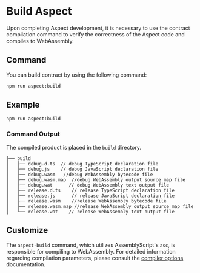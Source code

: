 # Build Aspect

Upon completing Aspect development, it is necessary to use the contract compilation command to verify the correctness
of the Aspect code and compiles to WebAssembly.

## Command

You can build contract by using the following command:

```bash
npm run aspect:build
```

## Example

```shell
npm run aspect:build
```

### Command Output

The compiled product is placed in the `build` directory.

```shell
├── build
│   ├── debug.d.ts  // debug TypeScript declaration file
│   ├── debug.js    // debug JavaScript declaration file
│   ├── debug.wasm   //debug WebAssembly bytecode file
│   ├── debug.wasm.map  //debug WebAssembly output source map file
│   ├── debug.wat      // debug WebAssembly text output file
│   ├── release.d.ts    // release TypeScript declaration file
│   ├── release.js      // release JavaScript declaration file
│   ├── release.wasm    //release WebAssembly bytecode file
│   ├── release.wasm.map //release WebAssembly output source map file
│   └── release.wat    // release WebAssembly text output file

```

## Customize

The `aspect-build` command, which utilizes AssemblyScript's `asc`, is responsible for compiling to WebAssembly. For
detailed information regarding compilation parameters, please consult
the [compiler options](https://assemblyscript.bootcss.com/compiler.html#compiler-options) documentation.

